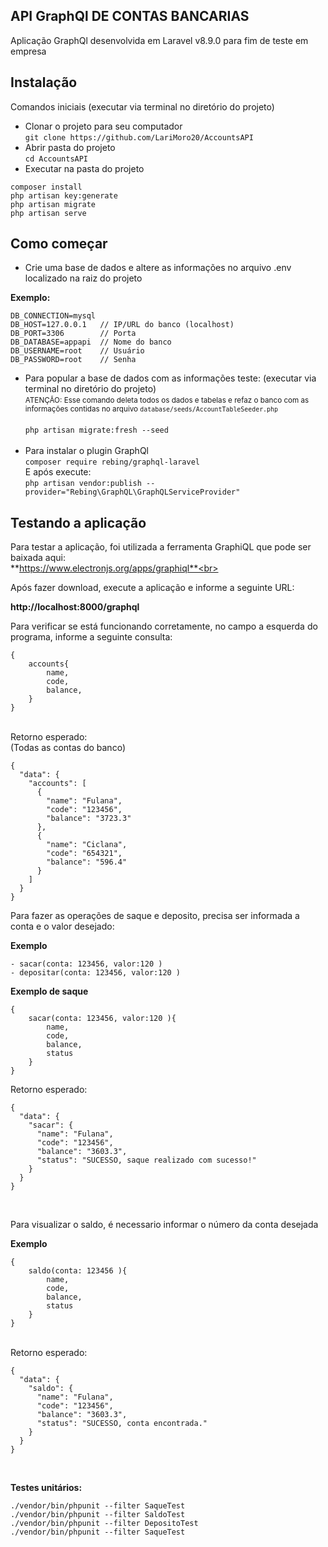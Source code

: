 

## API GraphQl DE CONTAS BANCARIAS

Aplicação GraphQl desenvolvida em Laravel v8.9.0 para fim de teste em empresa


## Instalação
 Comandos iniciais (executar via terminal no diretório do projeto)<br>

- Clonar o projeto para seu computador<br>```
git clone https://github.com/LariMoro20/AccountsAPI ```<br>
- Abrir pasta do projeto<br>
``` cd AccountsAPI ```
- Executar na pasta do projeto<br>
```
composer install
php artisan key:generate
php artisan migrate
php artisan serve
```
## Como começar

- Crie uma base de dados e altere as informações no arquivo .env localizado na raiz do projeto

**Exemplo:**<br>
```
DB_CONNECTION=mysql
DB_HOST=127.0.0.1   // IP/URL do banco (localhost)
DB_PORT=3306        // Porta
DB_DATABASE=appapi  // Nome do banco
DB_USERNAME=root    // Usuário
DB_PASSWORD=root    // Senha
```
- Para popular a base de dados com as informações teste: (executar via terminal no diretório do projeto)<br>
<small>ATENÇÃO: Esse comando deleta todos os dados e tabelas e refaz o banco com as informações contidas no arquivo ```database/seeds/AccountTableSeeder.php```</small><br><br>
```php artisan migrate:fresh --seed```<br><br>
- Para instalar o plugin GraphQl<br>
```composer require rebing/graphql-laravel```<br>
E após execute: <br>
```php artisan vendor:publish --provider="Rebing\GraphQL\GraphQLServiceProvider"```


## Testando a aplicação
Para testar a aplicação, foi utilizada a ferramenta GraphiQL que pode ser baixada aqui: <br>
**https://www.electronjs.org/apps/graphiql**<br>

Após fazer download, execute a aplicação e informe a seguinte URL: 

**http://localhost:8000/graphql**<br>

Para verificar se está funcionando corretamente, no campo a esquerda do programa, informe a seguinte consulta:<br>
```
{
    accounts{
        name,
        code,
        balance,
    }
}
```
<br>
Retorno esperado:<br>
(Todas as contas do banco)<br>

```
{
  "data": {
    "accounts": [
      {
        "name": "Fulana",
        "code": "123456",
        "balance": "3723.3"
      },
      {
        "name": "Ciclana",
        "code": "654321",
        "balance": "596.4"
      }
    ]
  }
}
```

Para fazer as operações de saque e deposito, precisa ser informada a conta e o valor desejado: <br>

**Exemplo**<br>
```
- sacar(conta: 123456, valor:120 )
- depositar(conta: 123456, valor:120 )
```
**Exemplo de saque**<br>
```
{
    sacar(conta: 123456, valor:120 ){
        name,
        code,
        balance,
        status
    }
}
```
Retorno esperado:<br>
```
{
  "data": {
    "sacar": {
      "name": "Fulana",
      "code": "123456",
      "balance": "3603.3",
      "status": "SUCESSO, saque realizado com sucesso!"
    }
  }
}
```
<br>

Para visualizar o saldo, é necessario informar o número da conta desejada <br>

**Exemplo**
```
{
    saldo(conta: 123456 ){
        name,
        code,
        balance,
        status
    }
}
```

<br>
Retorno esperado:

```
{
  "data": {
    "saldo": {
      "name": "Fulana",
      "code": "123456",
      "balance": "3603.3",
      "status": "SUCESSO, conta encontrada."
    }
  }
}
```

<br>

**Testes unitários:** <br>

```
./vendor/bin/phpunit --filter SaqueTest
./vendor/bin/phpunit --filter SaldoTest
./vendor/bin/phpunit --filter DepositoTest
./vendor/bin/phpunit --filter SaqueTest
```
